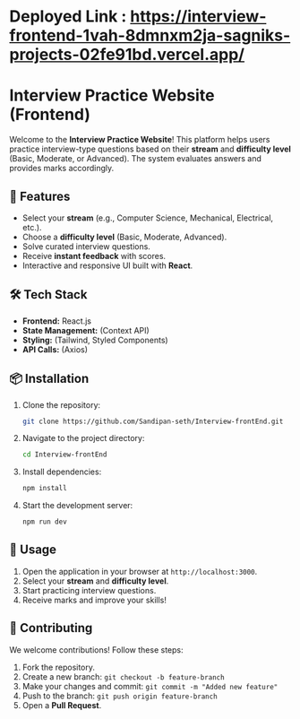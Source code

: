 # Deployed Link : https://interview-frontend-1vah-8dmnxm2ja-sagniks-projects-02fe91bd.vercel.app/



# Interview Practice Website (Frontend)

Welcome to the **Interview Practice Website**! This platform helps users practice interview-type questions based on their **stream** and **difficulty level** (Basic, Moderate, or Advanced). The system evaluates answers and provides marks accordingly.

## 🚀 Features
- Select your **stream** (e.g., Computer Science, Mechanical, Electrical, etc.).
- Choose a **difficulty level** (Basic, Moderate, Advanced).
- Solve curated interview questions.
- Receive **instant feedback** with scores.
- Interactive and responsive UI built with **React**.

## 🛠️ Tech Stack
- **Frontend:** React.js
- **State Management:** (Context API)
- **Styling:** (Tailwind, Styled Components)
- **API Calls:** (Axios)

## 📦 Installation
1. Clone the repository:
   ```bash
   git clone https://github.com/Sandipan-seth/Interview-frontEnd.git
   ```
2. Navigate to the project directory:
   ```bash
   cd Interview-frontEnd
   ```
3. Install dependencies:
   ```bash
   npm install
   ```
4. Start the development server:
   ```bash
   npm run dev
   ```

## 📜 Usage
1. Open the application in your browser at `http://localhost:3000`.
2. Select your **stream** and **difficulty level**.
3. Start practicing interview questions.
4. Receive marks and improve your skills!

## 🎯 Contributing
We welcome contributions! Follow these steps:
1. Fork the repository.
2. Create a new branch: `git checkout -b feature-branch`
3. Make your changes and commit: `git commit -m "Added new feature"`
4. Push to the branch: `git push origin feature-branch`
5. Open a **Pull Request**.




